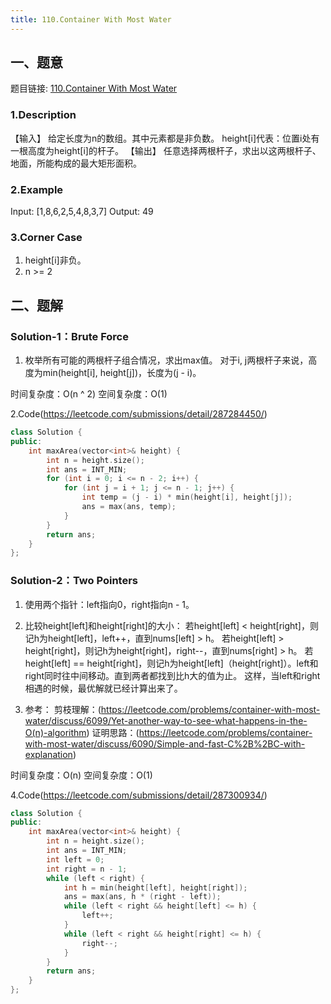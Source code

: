 ```yaml
---
title: 110.Container With Most Water
---
```


## 一、题意
题目链接: [110.Container With Most Water](https://leetcode.com/problems/container-with-most-water/)
### 1.Description
【输入】
给定长度为n的数组。其中元素都是非负数。
height[i]代表：位置i处有一根高度为height[i]的杆子。
【输出】
任意选择两根杆子，求出以这两根杆子、地面，所能构成的最大矩形面积。

### 2.Example
Input: [1,8,6,2,5,4,8,3,7]
Output: 49

### 3.Corner Case
1. height[i]非负。
2. n >= 2

## 二、题解
### Solution-1：Brute Force
1. 枚举所有可能的两根杆子组合情况，求出max值。
对于i, j两根杆子来说，高度为min(height[i], height[j])，长度为(j - i)。

时间复杂度：O(n ^ 2)
空间复杂度：O(1)

2.Code(https://leetcode.com/submissions/detail/287284450/)
```C++
class Solution {
public:
    int maxArea(vector<int>& height) {
        int n = height.size();
        int ans = INT_MIN;
        for (int i = 0; i <= n - 2; i++) {
            for (int j = i + 1; j <= n - 1; j++) {
                int temp = (j - i) * min(height[i], height[j]);
                ans = max(ans, temp);
            }
        }
        return ans;
    }
};
```

### Solution-2：Two Pointers
1. 使用两个指针：left指向0，right指向n - 1。

2. 比较height[left]和height[right]的大小：
若height[left] < height[right]，则记h为height[left]，left++，直到nums[left] > h。
若height[left] > height[right]，则记h为height[right]，right--，直到nums[right] > h。
若height[left] == height[right]，则记h为height[left]（height[right]）。left和right同时往中间移动。直到两者都找到比h大的值为止。
这样，当left和right相遇的时候，最优解就已经计算出来了。

3. 参考：
剪枝理解：(https://leetcode.com/problems/container-with-most-water/discuss/6099/Yet-another-way-to-see-what-happens-in-the-O(n)-algorithm)
证明思路：(https://leetcode.com/problems/container-with-most-water/discuss/6090/Simple-and-fast-C%2B%2BC-with-explanation)

时间复杂度：O(n)
空间复杂度：O(1)

4.Code(https://leetcode.com/submissions/detail/287300934/)
```C++
class Solution {
public:
    int maxArea(vector<int>& height) {
        int n = height.size();
        int ans = INT_MIN;
        int left = 0;
        int right = n - 1;
        while (left < right) {
            int h = min(height[left], height[right]);
            ans = max(ans, h * (right - left));
            while (left < right && height[left] <= h) {
                left++;
            }
            while (left < right && height[right] <= h) {
                right--;
            }
        }
        return ans;
    }
};
```


